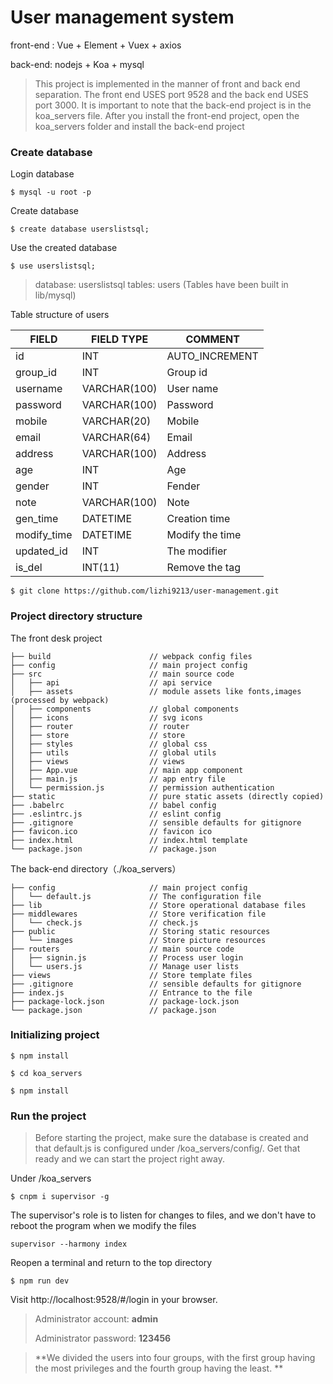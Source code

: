 # User management system

front-end :  Vue + Element + Vuex + axios

back-end:  nodejs + Koa + mysql

> This project is implemented in the manner of front and back end separation. The front end USES port 9528 and the back end USES port 3000.  It is important to note that the back-end project is in the koa_servers file. After you install the front-end project, open the koa_servers folder and install the back-end project

### Create database

Login database

```
$ mysql -u root -p
```
Create database
```
$ create database userslistsql;
```
Use the created database
```
$ use userslistsql;
```

> database: userslistsql tables: users   (Tables have been built in lib/mysql)



Table structure of users

| FIELD       | FIELD TYPE   | COMMENT         |
| ----------- | ------------ | --------------- |
| id          | INT          | AUTO_INCREMENT  |
| group_id    | INT          | Group id        |
| username    | VARCHAR(100) | User name       |
| password    | VARCHAR(100) | Password        |
| mobile      | VARCHAR(20)  | Mobile          |
| email       | VARCHAR(64)  | Email           |
| address     | VARCHAR(100) | Address         |
| age         | INT          | Age             |
| gender      | INT          | Fender          |
| note        | VARCHAR(100) | Note            |
| gen_time    | DATETIME     | Creation time   |
| modify_time | DATETIME     | Modify the time |
| updated_id  | INT          | The modifier    |
| is_del      | INT(11)      | Remove the tag  |



```
$ git clone https://github.com/lizhi9213/user-management.git
```


### Project directory structure

The front desk project

```
├── build                      // webpack config files
├── config                     // main project config
├── src                        // main source code
│   ├── api                    // api service
│   ├── assets                 // module assets like fonts,images (processed by webpack)
│   ├── components             // global components
│   ├── icons                  // svg icons
│   ├── router                 // router
│   ├── store                  // store
│   ├── styles                 // global css
│   ├── utils                  // global utils
│   ├── views                  // views
│   ├── App.vue                // main app component
│   ├── main.js                // app entry file
│   └── permission.js          // permission authentication
├── static                     // pure static assets (directly copied)
├── .babelrc                   // babel config
├── .eslintrc.js               // eslint config
├── .gitignore                 // sensible defaults for gitignore
├── favicon.ico                // favicon ico
├── index.html                 // index.html template
└── package.json               // package.json
```



The back-end directory（./koa_servers）

```
├── config                     // main project config
│   └── default.js             // The configuration file
├── lib                        // Store operational database files
├── middlewares                // Store verification file
│   └── check.js               // check.js 
├── public                     // Storing static resources
│   └── images                 // Store picture resources
├── routers                	   // main source code
│   ├── signin.js              // Process user login
│   └── users.js               // Manage user lists
├── views                	   // Store template files
├── .gitignore                 // sensible defaults for gitignore
├── index.js                   // Entrance to the file
├── package-lock.json          // package-lock.json
└── package.json               // package.json
```



### Initializing project

```
$ npm install
```
```
$ cd koa_servers
```
```
$ npm install
```


### Run the project

> Before starting the project, make sure the database is created and that default.js is configured under /koa_servers/config/. Get that ready and we can start the project right away.



Under /koa_servers

```
$ cnpm i supervisor -g
```
The supervisor's role is to listen for changes to files, and we don't have to reboot the program when we modify the files

```
supervisor --harmony index
```

Reopen a terminal and return to the top directory

```
$ npm run dev
```

Visit http://localhost:9528/#/login in your browser.

> Administrator account: **admin**
>
> Administrator password: **123456**

> **We divided the users into four groups, with the first group having the most privileges and the fourth group having the least. **